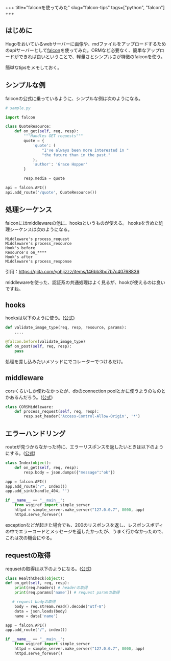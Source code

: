 +++
title="falconを使ってみた"
slug="falcon-tips"
tags=["python", "falcon"]
+++
## はじめに
Hugoをおいているwebサーバーに画像や、mdファイルをアップロードするためのapiサーバーとして[falcon](https://falconframework.org/)を使ってみた。ORMなど必要なく、簡単なアップロードができれば良いということで、軽量さとシンプルさが特徴のfalconを使う。

簡単なtipsをメモしておく。

## シンプルな例
falconの公式に乗っているように、シンプルな例は次のようになる。

```python
# sample.py

import falcon

class QuoteResource:
    def on_get(self, req, resp):
        """Handles GET requests"""
        quote = {
            'quote': (
                "I've always been more interested in "
                "the future than in the past."
            ),
            'author': 'Grace Hopper'
        }

        resp.media = quote

api = falcon.API()
api.add_route('/quote', QuoteResource())
```

## 処理シーケンス
falconにはmiddlewareの他に、hooksというものが使える。
hooksを含めた処理シーケンスは次のようになる。

```
Middleware's process_request
Middleware's process_resource
Hook's before
Resource's on_****
Hook's after
Middleware's process_response
```

引用：https://qiita.com/yohjizzz/items/f46bb3bc7b7c40768836

middlewareを使った、認証系の共通処理はよく見るが、hookが使えるのは良いですね。

## hooks
hooksは以下のように使う。([公式](https://falcon.readthedocs.io/en/stable/api/hooks.html))

```python
def validate_image_type(req, resp, resource, params):
	....

@falcon.before(validate_image_type)
def on_post(self, req, resp):
    pass
```

処理を差し込みたいメソッドにでコレーターでつけるだけ。


## middleware
corsくらいしか使わなかったが、dbのconnection poolとかに使うようのものとかあるんだろう。([公式](https://falcon.readthedocs.io/en/stable/api/middleware.html))

```python
class CORSMiddleware:
    def process_request(self, req, resp):
        resp.set_header('Access-Control-Allow-Origin', '*')
```

## エラーハンドリング
routeが見つからなかった時に、エラーリスポンスを返したいときは以下のようにする。([公式](https://falcon.readthedocs.io/en/stable/api/errors.html))


```python
class Index(object):
    def on_get(self, req, resp):
        resp.body = json.dumps({"message":"ok"})

app = falcon.API()
app.add_route("/", Index())
app.add_sink(handle_404, '')

if __name__ == "__main__":
    from wsgiref import simple_server
    httpd = simple_server.make_server("127.0.0.7", 8000, app)
    httpd.serve_forever()

```

exceptionなどが起きた場合でも、200のリスポンスを返し、レスポンスボディの中でエラーコードとメッセージを返したかったが、うまく行かなかったので、これは次の機会にやる。


## requestの取得
requsetの取得は以下のようになる。([公式](https://falcon.readthedocs.io/en/stable/api/request_and_response.html))

```python
class HealthCheck(object):
def on_get(self, req, resp):
	print(req.headers) # headerの取得
	print(req.params['name']) # request paramの取得

   # request bodyの取得
    body = req.stream.read().decode("utf-8")
    data = json.loads(body)
    name = data['name']

app = falcon.API()
app.add_route("/", index())

if __name__ == "__main__":
    from wsgiref import simple_server
    httpd = simple_server.make_server("127.0.0.7", 8000, app)
    httpd.serve_forever()
```

